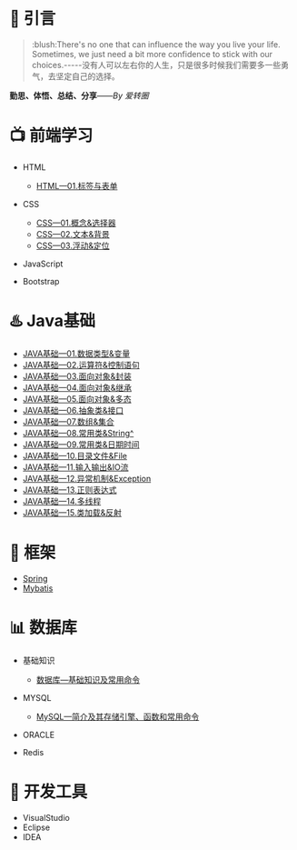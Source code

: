# :star2: 引言
> <p>:blush:There's no one that can influence the way you live your life. Sometimes, we just need a bit more confidence to stick with our choices.-----没有人可以左右你的人生，只是很多时候我们需要多一些勇气，去坚定自己的选择。 </p>
<p><strong>勤思、体悟、总结、分享</strong>——<i>By 爱转圈</i></p> 


# :tv: 前端学习
- HTML
	- [HTML—01.标签与表单](https://github.com/wyd288/fan1111/blob/master/src/HTML/HTML%E2%80%9401.%E6%A0%87%E7%AD%BE%E4%B8%8E%E8%A1%A8%E5%8D%95.md)

- CSS
	- [CSS—01.概念&选择器](https://github.com/wyd288/fan1111/blob/master/src/CSS/CSS%E2%80%9401.%E6%A6%82%E5%BF%B5%26%E9%80%89%E6%8B%A9%E5%99%A8.md)
	- [CSS—02.文本&背景](https://github.com/wyd288/fan1111/blob/master/src/CSS/CSS%E2%80%9402.%E6%96%87%E6%9C%AC%26%E8%83%8C%E6%99%AF.md)
	- [CSS—03.浮动&定位](https://github.com/wyd288/fan1111/blob/master/src/CSS/CSS%E2%80%9403.%E6%B5%AE%E5%8A%A8%26%E5%AE%9A%E4%BD%8D.md)

- JavaScript


- Bootstrap


# :hotsprings: Java基础
- [JAVA基础—01.数据类型&变量](https://github.com/wyd288/fan1111/blob/master/src/JAVA%E5%9F%BA%E7%A1%80/JAVA%E5%9F%BA%E7%A1%80%E2%80%9401.%E6%95%B0%E6%8D%AE%E7%B1%BB%E5%9E%8B%26%E5%8F%98%E9%87%8F.md)
- [JAVA基础—02.运算符&控制语句](https://github.com/wyd288/fan1111/blob/master/src/JAVA%E5%9F%BA%E7%A1%80/JAVA%E5%9F%BA%E7%A1%80%E2%80%9402.%E8%BF%90%E7%AE%97%E7%AC%A6%26%E6%8E%A7%E5%88%B6%E8%AF%AD%E5%8F%A5.md)
- [JAVA基础—03.面向对象&封装](https://github.com/wyd288/fan1111/blob/master/src/JAVA%E5%9F%BA%E7%A1%80/JAVA%E5%9F%BA%E7%A1%80%E2%80%9403.%E9%9D%A2%E5%90%91%E5%AF%B9%E8%B1%A1%26%E5%B0%81%E8%A3%85.md)
- [JAVA基础—04.面向对象&继承](https://github.com/wyd288/fan1111/blob/master/src/JAVA%E5%9F%BA%E7%A1%80/JAVA%E5%9F%BA%E7%A1%80%E2%80%9404.%E9%9D%A2%E5%90%91%E5%AF%B9%E8%B1%A1%26%E7%BB%A7%E6%89%BF.md)
- [JAVA基础—05.面向对象&多态](https://github.com/wyd288/fan1111/blob/master/src/JAVA%E5%9F%BA%E7%A1%80/JAVA%E5%9F%BA%E7%A1%80%E2%80%9405.%E9%9D%A2%E5%90%91%E5%AF%B9%E8%B1%A1%26%E5%A4%9A%E6%80%81.md)
- [JAVA基础—06.抽象类&接口](https://github.com/wyd288/fan1111/blob/master/src/JAVA%E5%9F%BA%E7%A1%80/JAVA%E5%9F%BA%E7%A1%80%E2%80%9406.%E6%8A%BD%E8%B1%A1%E7%B1%BB%26%E6%8E%A5%E5%8F%A3.md)
- [JAVA基础—07.数组&集合](https://github.com/wyd288/fan1111/blob/master/src/JAVA%E5%9F%BA%E7%A1%80/JAVA%E5%9F%BA%E7%A1%80%E2%80%9407.%E6%95%B0%E7%BB%84%26%E9%9B%86%E5%90%88.md)
- [JAVA基础—08.常用类&String^](https://github.com/wyd288/fan1111/blob/master/src/JAVA%E5%9F%BA%E7%A1%80/JAVA%E5%9F%BA%E7%A1%80%E2%80%9408.%E5%B8%B8%E7%94%A8%E7%B1%BB%26String%5E.md)
- [JAVA基础—09.常用类&日期时间](https://github.com/wyd288/fan1111/blob/master/src/JAVA%E5%9F%BA%E7%A1%80/JAVA%E5%9F%BA%E7%A1%80%E2%80%9409.%E5%B8%B8%E7%94%A8%E7%B1%BB%26%E6%97%A5%E6%9C%9F%E6%97%B6%E9%97%B4.md)
- [JAVA基础—10.目录文件&File](https://github.com/wyd288/fan1111/blob/master/src/JAVA%E5%9F%BA%E7%A1%80/JAVA%E5%9F%BA%E7%A1%80%E2%80%9410.%E7%9B%AE%E5%BD%95%E6%96%87%E4%BB%B6%26File.md)
- [JAVA基础—11.输入输出&IO流](https://github.com/wyd288/fan1111/blob/master/src/JAVA%E5%9F%BA%E7%A1%80/JAVA%E5%9F%BA%E7%A1%80%E2%80%9411.%E8%BE%93%E5%85%A5%E8%BE%93%E5%87%BA%26IO%E6%B5%81.md)
- [JAVA基础—12.异常机制&Exception](https://github.com/wyd288/fan1111/blob/master/src/JAVA%E5%9F%BA%E7%A1%80/JAVA%E5%9F%BA%E7%A1%80%E2%80%9412.%E5%BC%82%E5%B8%B8%E6%9C%BA%E5%88%B6%26Exception.md)
- [JAVA基础—13.正则表达式](https://github.com/wyd288/fan1111/blob/master/src/JAVA%E5%9F%BA%E7%A1%80/JAVA%E5%9F%BA%E7%A1%80%E2%80%9413.%E6%AD%A3%E5%88%99%E8%A1%A8%E8%BE%BE%E5%BC%8F.md)
- [JAVA基础—14.多线程](https://github.com/wyd288/fan1111/blob/master/src/JAVA%E5%9F%BA%E7%A1%80/JAVA%E5%9F%BA%E7%A1%80%E2%80%9414.%E5%A4%9A%E7%BA%BF%E7%A8%8B.md)
- [JAVA基础—15.类加载&反射](https://github.com/wyd288/fan1111/blob/master/src/JAVA%E5%9F%BA%E7%A1%80/JAVA%E5%9F%BA%E7%A1%80%E2%80%9415.%E7%B1%BB%E5%8A%A0%E8%BD%BD%26%E5%8F%8D%E5%B0%84.md)


# :briefcase: 框架
- [Spring](https://blog.csdn.net/wyd288/article/details/84305345)
- [Mybatis](https://github.com/wyd288/fan1111/blob/master/src/Mybatis.md)


# :bar_chart: 数据库
- 基础知识
  - [数据库—基础知识及常用命令](https://github.com/wyd288/fan1111/blob/master/src/%E6%95%B0%E6%8D%AE%E5%BA%93/%E6%95%B0%E6%8D%AE%E5%BA%93%E2%80%94%E5%9F%BA%E7%A1%80%E7%9F%A5%E8%AF%86%E5%8F%8A%E5%B8%B8%E7%94%A8%E5%91%BD%E4%BB%A4.md)

- MYSQL
	- [MySQL—简介及其存储引擎、函数和常用命令](https://github.com/wyd288/fan1111/blob/master/src/%E6%95%B0%E6%8D%AE%E5%BA%93/MySQL%E2%80%94%E7%AE%80%E4%BB%8B%E5%8F%8A%E5%85%B6%E5%AD%98%E5%82%A8%E5%BC%95%E6%93%8E%E3%80%81%E5%87%BD%E6%95%B0%E5%92%8C%E5%B8%B8%E7%94%A8%E5%91%BD%E4%BB%A4.md)

- ORACLE

- Redis


# :clap: 开发工具

- VisualStudio
- Eclipse
- IDEA



